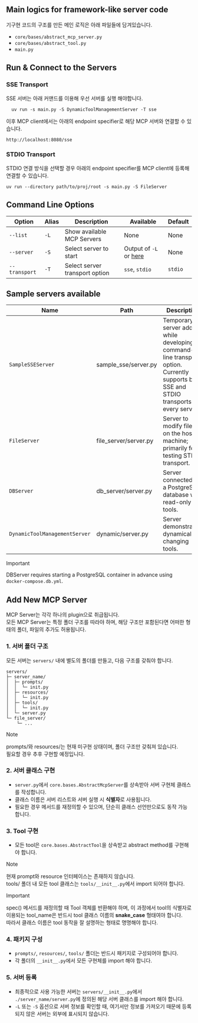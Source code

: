 ## Main logics for framework-like server code
기구현 코드의 구조를 만든 메인 로직은 아래 파일들에 담겨있습니다.
- `core/bases/abstract_mcp_server.py`
- `core/bases/abstract_tool.py`
- `main.py`


## Run & Connect to the Servers

### SSE Transport
SSE 서버는 아래 커맨드를 이용해 우선 서버를 실행 해야합니다.
```shell
  uv run -s main.py -S DynamicToolManagementServer -T sse
```
이후 MCP client에서는 아래의 endpoint specifier로 해당 MCP 서버와 연결할 수 있습니다.

`http://localhost:8080/sse`

### STDIO Transport
STDIO 연결 방식을 선택할 경우 아래의 endpoint specifier를 MCP client에 등록해 연결할 수 있습니다.

`uv run --directory path/to/proj/root -s main.py -S FileServer`


## Command Line Options

| Option        | Alias | Description                    | Available                                                         | Default |
|---------------|-------|--------------------------------|-------------------------------------------------------------------|---------|
| `--list`      | `-L`  | Show available MCP Servers     | None                                                              | None    |
| `--server`    | `-S`  | Select server to start         | Output of `-L` or [here](#sample-servers-using-abstractmcpserver) | None    |
| `--transport` | `-T`  | Select server transport option | `sse`, `stdio`                                                    | `stdio` |


## Sample servers available

| Name                          | Path                  | Description                                                                                                                                |
|-------------------------------|-----------------------|--------------------------------------------------------------------------------------------------------------------------------------------|
| `SampleSSEServer`             | sample_sse/server.py  | Temporary server added while developing command-line transport option. Currently supports both SSE and STDIO transports for every servers. |
| `FileServer`                  | file_server/server.py | Server to modify files on the host machine; primarily for testing STDIO transport.                                                         |
| `DBServer`                    | db_server/server.py   | Server connected to a PostgreSQL database with read-only tools.                                                                            |
| `DynamicToolManagementServer` | dynamic/server.py     | Server demonstrating dynamically changing tools.                                                                                           |

> [!IMPORTANT]
> DBServer requires starting a PostgreSQL container in advance using `docker-compose.db.yml`.


## Add New MCP Server

MCP Server는 각각 하나의 plugin으로 취급됩니다.  
모든 MCP Server는 특정 폴더 구조를 따라야 하며, 해당 구조만 포함된다면 어떠한 형태의 폴더, 파일의 추가도 허용됩니다.

### 1. 서버 폴더 구조

모든 서버는 `servers/` 내에 별도의 폴더를 만들고, 다음 구조를 갖춰야 합니다.
```
servers/
├─ server_name/
│  ├─ prompts/
│  │  └─ init.py
│  ├─ resources/
│  │  └─ init.py
│  ├─ tools/
│  │  └─ init.py
│  └─ server.py
└─ file_server/
    └─ ...
```

> [!NOTE]  
> prompts/와 resources/는 현재 미구현 상태이며, 폴더 구조만 갖춰져 있습니다.  
> 필요할 경우 추후 구현할 예정입니다.

### 2. 서버 클래스 구현

- `server.py`에서 `core.bases.AbstractMcpServer`를 상속받아 서버 구현체 클래스를 작성합니다.  
- 클래스 이름은 서버 리스트와 서버 실행 시 **식별자**로 사용됩니다.  
- 필요한 경우 메서드를 재정의할 수 있으며, 단순히 클래스 선언만으로도 동작 가능합니다.

### 3. Tool 구현

- 모든 tool은 `core.bases.AbstractTool`을 상속받고 abstract method를 구현해야 합니다.

> [!NOTE]  
> 현재 prompt와 resource 인터페이스는 존재하지 않습니다.  
> tools/ 폴더 내 모든 tool 클래스는 `tools/__init__.py`에서 import 되어야 합니다.

> [!IMPORTANT]  
> spec() 메서드를 재정의할 때 Tool 객체를 반환해야 하며, 이 과정에서 tool의 식별자로 이용되는 tool_name은 반드시 tool 클래스 이름의 **snake_case** 형태여야 합니다.  
> 따라서 클래스 이름은 tool 동작을 잘 설명하는 형태로 명명해야 합니다.

### 4. 패키지 구성

- `prompts/`, `resources/`, `tools/` 폴더는 반드시 패키지로 구성되어야 합니다.  
- 각 폴더의 `__init__.py`에서 모든 구현체를 import 해야 합니다.

### 5. 서버 등록

- 최종적으로 사용 가능한 서버는 `servers/__init__.py`에서 `./server_name/server.py`에 정의된 해당 서버 클래스를 import 해야 합니다.  
- `-L` 또는 `-S` 옵션으로 서버 정보를 확인할 때, 여기서만 정보를 가져오기 때문에 등록되지 않은 서버는 외부에 표시되지 않습니다.